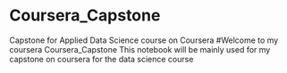 # Coursera_Capstone
Capstone for Applied Data Science course on Coursera
#Welcome to my coursera Coursera_Capstone
This notebook will be mainly used for my capstone on coursera for the data science course
